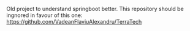 Old project to understand springboot better. This repository should be ingnored in favour of this one: https://github.com/VadeanFlaviuAlexandru/TerraTech
